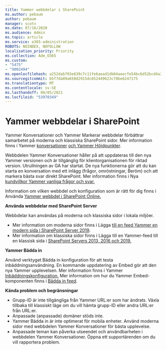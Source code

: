 ```yaml
---
title: Yammer webbdelar i SharePoint
ms.author: pebaum
author: pebaum
manager: scotv
ms.date: 07/16/2020
ms.audience: Admin
ms.topic: article
ms.service: o365-administration
ROBOTS: NOINDEX, NOFOLLOW
localization_priority: Priority
ms.collection: Adm_O365
ms.custom:
- "5475"
- "9002494"
ms.openlocfilehash: a252dab703e639c7c11fe6aead1db04aeecfe54bc6d52bcd4a28433aed4701d5
ms.sourcegitcommit: b5f7da89a650d2915dc652449623c78be6247175
ms.translationtype: MT
ms.contentlocale: sv-SE
ms.lasthandoff: 08/05/2021
ms.locfileid: "53970349"
---
```

# <a name="yammer-web-parts-in-sharepoint"></a>Yammer webbdelar i SharePoint

Yammer Konversationer och Yammer Markerar webbdelar förbättrar samarbetet på moderna och klassiska SharePoint sidor. Mer information finns i Yammer [konversationer](https://support.microsoft.com/office/use-a-yammer-web-part-in-sharepoint-online-a53cfa0c-3d09-42c8-a286-1038a81c59da#conversations) [och Yammer Höjdpunkter](https://support.microsoft.com/office/use-a-yammer-web-part-in-sharepoint-online-a53cfa0c-3d09-42c8-a286-1038a81c59da#highlights).    

Webbdelen Yammer Konversationer håller på att uppdateras till den nya Yammer versionen och är tillgänglig för klientorganisationen för riktad version. Utrullningen av GA har startat. De nya funktionerna gör att du kan starta en konversation med ett inlägg (frågor, omröstningar, Beröm) och att markera bästa svar direkt SharePoint. Mer information finns i Nya [kundvillkor Yammer vanliga frågor och svar.](https://docs.microsoft.com/yammer/get-started-with-yammer/newyammer-faq)

 Information om vilken webbdel och konfiguration som är rätt för dig finns i Använda [Yammer webbdel i SharePoint Online.](https://support.microsoft.com/office/use-a-yammer-web-part-in-sharepoint-online-a53cfa0c-3d09-42c8-a286-1038a81c59da)  

**Använda webbdelar med SharePoint Server**  

Webbdelar kan användas på moderna och klassiska sidor i lokala miljöer.

- Mer information om moderna sidor finns i Lägga [till en feed Yammer en modern sida i SharePoint Server 2019](https://docs.microsoft.com/yammer/integrate-yammer-with-other-apps/embed-a-feed-into-a-sharepoint-site#add-a-yammer-feed-to-a-modern-page-in-sharepoint-server-2019). 
- Mer information om klassiska sidor finns i Lägga till en Yammer-feed till en klassisk sida i [SharePoint Servers 2013, 2016 och 2019.](https://docs.microsoft.com/yammer/integrate-yammer-with-other-apps/embed-a-feed-into-a-sharepoint-site#add-a-yammer-feed-to-a-classic-page-in-sharepoint-servers-2013-2016-and-2019)

**Yammer Bädda in**  

Använd verktyget Bädda in konfiguration för att testa inbäddningsanvändning. En kommande uppdatering av Embed gör att den nya Yammer upplevelsen. Mer information finns i Yammer [Inbäddningskonfiguration.](https://aka.ms/YammerEmbedConfigureTool) Mer information om hur du Yammer Embed-komponenten finns i [Bädda in feed](https://aka.ms/YammerDevDocs).

**Kända problem och begränsningar**

- Grupp-ID är inte tillgängliga från Yammer URL:er som har ändrats. Växla tillbaka till klassiskt läge om du vill hämta grupp-ID eller andra URL:er från URL:er.
- Anpassade (anpassade) domäner stöds inte.
- Yammer Bädda in är inte optimerat för mobila enheter. Använd moderna sidor med webbdelen Yammer Konversationer för bästa upplevelse.
- Anpassade teman kan påverka utseendet och användbarheten i webbdelen Yammer Konversationer. Öppna ett supportärenden om du vill rapportera problem.